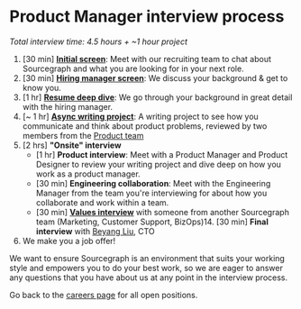 # Product Manager interview process

_Total interview time: 4.5 hours + ~1 hour project_

1. [30 min] **[Initial screen](../initial_screen.md)**: Meet with our recruiting team to chat about Sourcegraph and what you are looking for in your next role.
1. [30 min] **[Hiring manager screen](../hm_intro_call.md)**: We discuss your background & get to know you.
1. [1 hr] **[Resume deep dive](../../../../talent/types_of_interviews.md#sts=Resume%20deep%20dive)**: We go through your background in great detail with the hiring manager.
1. [~ 1 hr] **[Async writing project](./pm_rfc_project.md)**: A writing project to see how you communicate and think about product problems, reviewed by two members from the [Product team](../../index.md#team)
1. [2 hrs] **"Onsite" interview**
   - [1 hr] **Product interview**: Meet with a Product Manager and Product Designer to review your writing project and dive deep on how you work as a product manager.
   - [30 min] **Engineering collaboration**: Meet with the Engineering Manager from the team you're interviewing for about how you collaborate and work within a team.
   - [30 min] **[Values interview](../../../../company/values.md)** with someone from another Sourcegraph team (Marketing, Customer Support, BizOps)14. [30 min] **Final interview** with [Beyang Liu](../../../../company/team/index.md#beyang-liu), CTO
1. We make you a job offer!

We want to ensure Sourcegraph is an environment that suits your working style and empowers you to do your best work, so we are eager to answer any questions that you have about us at any point in the interview process.

Go back to the [careers page](https://boards.greenhouse.io/sourcegraph91) for all open positions.
